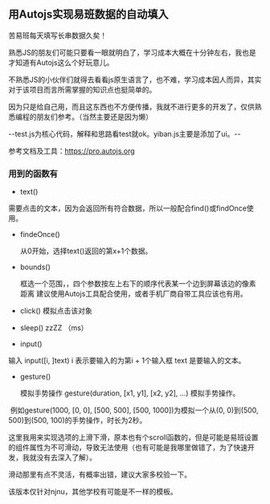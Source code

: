 ## 用Autojs实现易班数据的自动填入

苦易班每天填写长串数据久矣！

熟悉JS的朋友们可能只要看一眼就明白了，学习成本大概在十分钟左右，我也是才知道有Autojs这么个好玩意儿。

不熟悉JS的小伙伴们就得去看看js原生语言了，也不难，学习成本因人而异，其实对于该项目而言所需掌握的知识点也挺简单的。

因为只是给自己用，而且这东西也不方便传播，我就不进行更多的开发了，仅供熟悉编程的朋友们参考。（当然主要还是因为懒）

--test.js为核心代码，解释和思路看test就ok。yiban.js主要是添加了ui。--



参考文档及工具：https://pro.autojs.org

### 用到的函数有

- text() 

需要点击的文本，因为会返回所有符合数据，所以一般配合find()或findOnce使用。

- findeOnce() 

  从0开始，选择text()返回的第x+1个数据。

- bounds() 

  框选一个范围，，四个参数按左上右下的顺序代表某一个边到屏幕该边的像素距离 建议使用Autojs工具配合使用，或者手机厂商自带工具应该也有用。

- click()   模拟点击该对象

- sleep()    zzZZ （ms）

-  input() 

  输入 input([i, ]text) i 表示要输入的为第i + 1个输入框 text 是要输入的文本。

- gesture() 

  模拟手势操作 gesture(duration, [x1, y1], [x2, y2], ...) 模拟手势操作。

​      例如gesture(1000, [0, 0], [500, 500], [500, 1000])为模拟一个从(0, 0)到(500, 500)到(500, 100)的手势操作，时长为2秒。

​      这里我用来实现选项的上滑下滑，原本也有个scroll函数的，但是可能是易班设置的组件属性为不可滑动，导致无法使用（也有可能是我哪里做错了，为了快速开发，我就没有去深入了解）。

滑动那里有点不灵活，有概率出错，建议大家多校验一下。

该版本仅针对njnu，其他学校有可能是不一样的模板。
